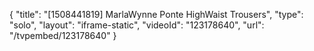 {
    "title": "[1508441819] MarlaWynne Ponte HighWaist Trousers",
    "type": "solo",
    "layout": "iframe-static",
    "videoId": "123178640",
    "url": "\/tvpembed\/123178640"
}